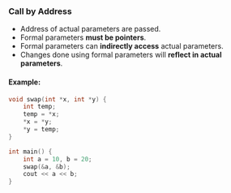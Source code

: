### Call by Address

- Address of actual parameters are passed.
- Formal parameters **must be pointers**.
- Formal parameters can **indirectly access** actual parameters.
- Changes done using formal parameters will **reflect in actual parameters**.

#### Example:
```cpp
void swap(int *x, int *y) {
    int temp;
    temp = *x;
    *x = *y;
    *y = temp;
}

int main() {
    int a = 10, b = 20;
    swap(&a, &b);
    cout << a << b;
}
